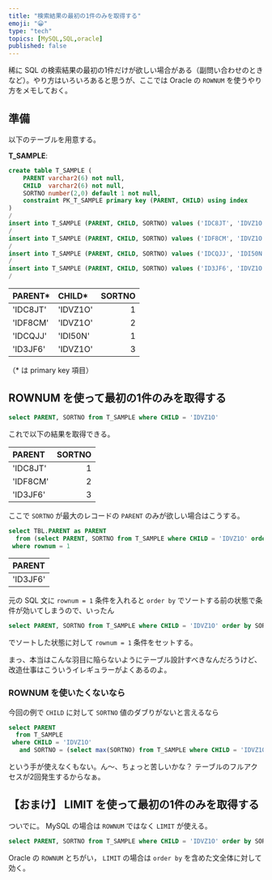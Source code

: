 ```yaml
---
title: "検索結果の最初の1件のみを取得する"
emoji: "😀"
type: "tech"
topics: [MySQL,SQL,oracle]
published: false
---
```

稀に SQL の検索結果の最初の1件だけが欲しい場合がある（副問い合わせのときなど）。やり方はいろいろあると思うが、ここでは Oracle の `ROWNUM` を使うやり方をメモしておく。

## 準備

以下のテーブルを用意する。

**T_SAMPLE**:

```sql
create table T_SAMPLE (
    PARENT varchar2(6) not null,
    CHILD  varchar2(6) not null,
    SORTNO number(2,0) default 1 not null,
    constraint PK_T_SAMPLE primary key (PARENT, CHILD) using index
)
/
insert into T_SAMPLE (PARENT, CHILD, SORTNO) values ('IDC8JT', 'IDVZ1O', 1)
/
insert into T_SAMPLE (PARENT, CHILD, SORTNO) values ('IDF8CM', 'IDVZ1O', 2)
/
insert into T_SAMPLE (PARENT, CHILD, SORTNO) values ('IDCQJJ', 'IDI50N', 1)
/
insert into T_SAMPLE (PARENT, CHILD, SORTNO) values ('ID3JF6', 'IDVZ1O', 3)
/
```

| PARENT*| CHILD* | SORTNO |
|:-------|:-------|-------:|
|'IDC8JT'|'IDVZ1O'|       1|
|'IDF8CM'|'IDVZ1O'|       2|
|'IDCQJJ'|'IDI50N'|       1|
|'ID3JF6'|'IDVZ1O'|       3|

（* は primary key 項目）

## ROWNUM を使って最初の1件のみを取得する

```sql
select PARENT, SORTNO from T_SAMPLE where CHILD = 'IDVZ1O'
```

これで以下の結果を取得できる。

| PARENT | SORTNO |
|:-------|-------:|
|'IDC8JT'|       1|
|'IDF8CM'|       2|
|'ID3JF6'|       3|

ここで `SORTNO` が最大のレコードの `PARENT` のみが欲しい場合はこうする。

```sql
select TBL.PARENT as PARENT
  from (select PARENT, SORTNO from T_SAMPLE where CHILD = 'IDVZ1O' order by SORTNO desc) TBL
 where rownum = 1
```

| PARENT |
|:-------|
|'ID3JF6'|

元の SQL 文に `rownum = 1` 条件を入れると `order by` でソートする前の状態で条件が効いてしまうので、いったん

```sql
select PARENT, SORTNO from T_SAMPLE where CHILD = 'IDVZ1O' order by SORTNO desc
```

でソートした状態に対して `rownum = 1` 条件をセットする。

まっ、本当はこんな羽目に陥らないようにテーブル設計すべきなんだろうけど、改造仕事はこういうイレギュラーがよくあるのよ。

### ROWNUM を使いたくないなら

今回の例で `CHILD` に対して `SORTNO` 値のダブりがないと言えるなら

```sql
select PARENT
  from T_SAMPLE
 where CHILD = 'IDVZ1O'
   and SORTNO = (select max(SORTNO) from T_SAMPLE where CHILD = 'IDVZ1O')
```

という手が使えなくもない。ん～、ちょっと苦しいかな？ テーブルのフルアクセスが2回発生するからなぁ。

## 【おまけ】 LIMIT を使って最初の1件のみを取得する

ついでに。
MySQL の場合は `ROWNUM` ではなく `LIMIT` が使える。

```sql
select PARENT, SORTNO from T_SAMPLE where CHILD = 'IDVZ1O' order by SORTNO desc limit 1
```

Oracle の `ROWNUM` とちがい， `LIMIT` の場合は `order by` を含めた文全体に対して効く。

